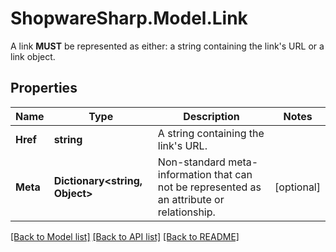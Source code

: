 # ShopwareSharp.Model.Link
A link **MUST** be represented as either: a string containing the link's URL or a link object.

## Properties

Name | Type | Description | Notes
------------ | ------------- | ------------- | -------------
**Href** | **string** | A string containing the link&#39;s URL. | 
**Meta** | **Dictionary&lt;string, Object&gt;** | Non-standard meta-information that can not be represented as an attribute or relationship. | [optional] 

[[Back to Model list]](../README.md#documentation-for-models) [[Back to API list]](../README.md#documentation-for-api-endpoints) [[Back to README]](../README.md)

